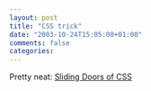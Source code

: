 ```yaml
---
layout: post
title: "CSS trick"
date: "2003-10-24T15:05:00+01:00"
comments: false
categories: 
---
```


<p>Pretty neat: <a href="http://www.alistapart.com/articles/slidingdoors/" title="Sliding Doors of CSS: A List Apart">Sliding Doors of CSS</a></p>

